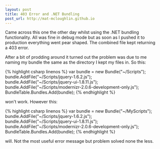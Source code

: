 ```yaml
---
layout: post
title: 403 Error and .NET Bundling
post_url: http://mat-mcloughlin.github.io
---
```


Came across this one the other day whilst using the .NET bundling functionality. All was fine in debug mode but as soon as I pushed it to production everything went pear shaped. The combined file kept returning a 403 error. 

After a bit of prodding around it turned out the problem was due to me naming my bundle the same as the directory I kept my files in. So this:

{% highlight csharp linenos %}
var bundle = new Bundle("~/Scripts");
bundle.AddFile("~/Scripts/jquery-1.6.2.js");
bundle.AddFile("~/Scripts/jquery-ui-1.8.11.js");
bundle.AddFile("~/Scripts/modernizr-2.0.6-development-only.js");
BundleTable.Bundles.Add(bundle); 
{% endhighlight %}

won't work. However this:

{% highlight csharp linenos %}
var bundle = new Bundle("~/MyScripts");
bundle.AddFile("~/Scripts/jquery-1.6.2.js");
bundle.AddFile("~/Scripts/jquery-ui-1.8.11.js");
bundle.AddFile("~/Scripts/modernizr-2.0.6-development-only.js");
BundleTable.Bundles.Add(bundle);
{% endhighlight %}

will. Not the most useful error message but problem solved none the less.
